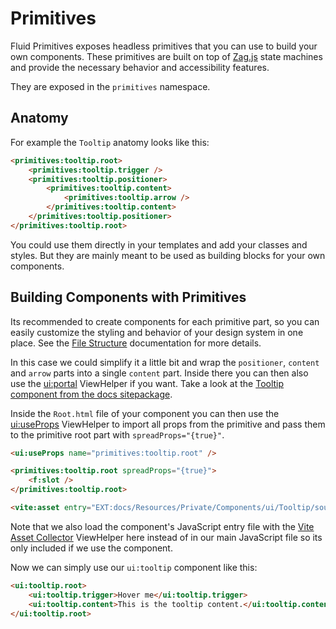 # Primitives

Fluid Primitives exposes headless primitives that you can use to build your own components. These primitives are built on top of [Zag.js](https://zagjs.com/) state machines and provide the necessary behavior and accessibility features.

They are exposed in the `primitives` namespace.

## Anatomy

For example the `Tooltip` anatomy looks like this:

```html
<primitives:tooltip.root>
    <primitives:tooltip.trigger />
    <primitives:tooltip.positioner>
        <primitives:tooltip.content>
            <primitives:tooltip.arrow />
        </primitives:tooltip.content>
    </primitives:tooltip.positioner>
</primitives:tooltip.root>
```

You could use them directly in your templates and add your classes and styles. But they are mainly meant to be used as building blocks for your own components.

## Building Components with Primitives

Its recommended to create components for each primitive part, so you can easily customize the styling and behavior of your design system in one place. See the [File Structure](/docs/core-concepts/file-structure) documentation for more details.

In this case we could simplify it a little bit and wrap the `positioner`, `content` and `arrow` parts into a single `content` part. Inside there you can then also use the [ui:portal](/docs/viewhelpers/portal) ViewHelper if you want. Take a look at the [Tooltip component from the docs sitepackage](https://github.com/jramke/fluid-primitives/tree/main/packages/docs/Resources/Private/Components/ui/Tooltip).

Inside the `Root.html` file of your component you can then use the [ui:useProps](/docs/viewhelpers/useprops) ViewHelper to import all props from the primitive and pass them to the primitive root part with `spreadProps="{true}"`.

```html
<ui:useProps name="primitives:tooltip.root" />

<primitives:tooltip.root spreadProps="{true}">
    <f:slot />
</primitives:tooltip.root>

<vite:asset entry="EXT:docs/Resources/Private/Components/ui/Tooltip/source/Tooltip.entry.ts" />
```

Note that we also load the component's JavaScript entry file with the [Vite Asset Collector](https://extensions.typo3.org/extension/vite_asset_collector) ViewHelper here instead of in our main JavaScript file so its only included if we use the component.

Now we can simply use our `ui:tooltip` component like this:

```html
<ui:tooltip.root>
    <ui:tooltip.trigger>Hover me</ui:tooltip.trigger>
    <ui:tooltip.content>This is the tooltip content.</ui:tooltip.content>
</ui:tooltip.root>
```
